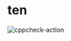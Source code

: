 # ten


![cppcheck-action](https://github.com/stepin105362/ten/workflows/cppcheck-action/badge.svg)
